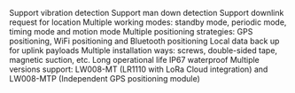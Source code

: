 Support vibration detection
Support man down detection
Support downlink request for location
Multiple working modes: standby mode, periodic mode, timing mode and motion mode
Multiple positioning strategies: GPS positioning, WiFi positioning and Bluetooth positioning
Local data back up for uplink payloads
Multiple installation ways: screws, double-sided tape, magnetic suction, etc.
Long operational life
IP67 waterproof
Multiple versions support: LW008-MT (LR1110 with LoRa Cloud integration) and LW008-MTP (Independent GPS positioning module)
